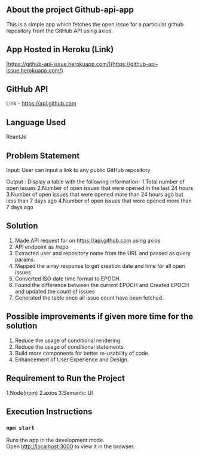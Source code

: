 ## About the project Github-api-app
This is a simple app which fetches the open issue for a particular github repository from the GitHub API using axios.
## App Hosted in Heroku (Link)
[https://github-api-issue.herokuapp.com/](https://github-api-issue.herokuapp.com/)
## GitHub API
Link - https://api.github.com

## Language Used
ReactJs

## Problem Statement
Input:
User can input a link to any public GitHub repository

Output :
Display a table with the following information-
    1.Total number of open issues
    2.Number of open issues that were opened in the last 24 hours
    3.Number of open issues that were opened more than 24 hours ago but less than 7 days ago
    4.Number of open issues that were opened more than 7 days ago

## Solution

1. Made API request for on https://api.github.com using axios
2. API endpoint as /repo
3. Extracted user and repository name from the URL and passed as query params.
4. Mapped the array response to get creation date and time for all open issues
5. Converted ISO date time format to EPOCH.
6. Found the difference between the current EPOCH and Created EPOCH and updated the count of issues
7. Generated the table once all issue count have been fetched.

## Possible improvements if given more time for the solution

1. Reduce the usage of conditional rendering.
2. Reduce the usage of conditional statements.
3. Build more components for better re-usability of code.
4. Enhancement of User Experience and Design.

## Requirement to Run the Project
1.Node(npm)
2.axios
3.Semantic UI

## Execution Instructions

### `npm start`

Runs the app in the development mode.<br>
Open [http://localhost:3000](http://localhost:3000) to view it in the browser.



